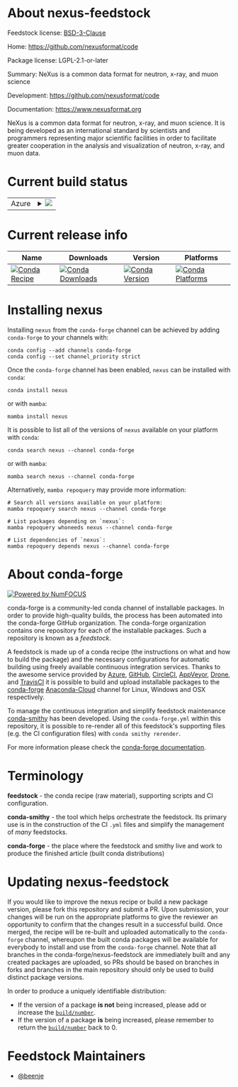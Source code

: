 About nexus-feedstock
=====================

Feedstock license: [BSD-3-Clause](https://github.com/conda-forge/nexus-feedstock/blob/main/LICENSE.txt)

Home: https://github.com/nexusformat/code

Package license: LGPL-2.1-or-later

Summary: NeXus is a common data format for neutron, x-ray, and muon science

Development: https://github.com/nexusformat/code

Documentation: https://www.nexusformat.org

NeXus is a common data format for neutron, x-ray, and muon science.
It is being developed as an international standard by scientists and
programmers representing major scientific facilities in order to facilitate
greater cooperation in the analysis and visualization of neutron, x-ray, and muon data.


Current build status
====================


<table>
    
  <tr>
    <td>Azure</td>
    <td>
      <details>
        <summary>
          <a href="https://dev.azure.com/conda-forge/feedstock-builds/_build/latest?definitionId=6441&branchName=main">
            <img src="https://dev.azure.com/conda-forge/feedstock-builds/_apis/build/status/nexus-feedstock?branchName=main">
          </a>
        </summary>
        <table>
          <thead><tr><th>Variant</th><th>Status</th></tr></thead>
          <tbody><tr>
              <td>linux_64</td>
              <td>
                <a href="https://dev.azure.com/conda-forge/feedstock-builds/_build/latest?definitionId=6441&branchName=main">
                  <img src="https://dev.azure.com/conda-forge/feedstock-builds/_apis/build/status/nexus-feedstock?branchName=main&jobName=linux&configuration=linux%20linux_64_" alt="variant">
                </a>
              </td>
            </tr><tr>
              <td>osx_64</td>
              <td>
                <a href="https://dev.azure.com/conda-forge/feedstock-builds/_build/latest?definitionId=6441&branchName=main">
                  <img src="https://dev.azure.com/conda-forge/feedstock-builds/_apis/build/status/nexus-feedstock?branchName=main&jobName=osx&configuration=osx%20osx_64_" alt="variant">
                </a>
              </td>
            </tr><tr>
              <td>win_64</td>
              <td>
                <a href="https://dev.azure.com/conda-forge/feedstock-builds/_build/latest?definitionId=6441&branchName=main">
                  <img src="https://dev.azure.com/conda-forge/feedstock-builds/_apis/build/status/nexus-feedstock?branchName=main&jobName=win&configuration=win%20win_64_" alt="variant">
                </a>
              </td>
            </tr>
          </tbody>
        </table>
      </details>
    </td>
  </tr>
</table>

Current release info
====================

| Name | Downloads | Version | Platforms |
| --- | --- | --- | --- |
| [![Conda Recipe](https://img.shields.io/badge/recipe-nexus-green.svg)](https://anaconda.org/conda-forge/nexus) | [![Conda Downloads](https://img.shields.io/conda/dn/conda-forge/nexus.svg)](https://anaconda.org/conda-forge/nexus) | [![Conda Version](https://img.shields.io/conda/vn/conda-forge/nexus.svg)](https://anaconda.org/conda-forge/nexus) | [![Conda Platforms](https://img.shields.io/conda/pn/conda-forge/nexus.svg)](https://anaconda.org/conda-forge/nexus) |

Installing nexus
================

Installing `nexus` from the `conda-forge` channel can be achieved by adding `conda-forge` to your channels with:

```
conda config --add channels conda-forge
conda config --set channel_priority strict
```

Once the `conda-forge` channel has been enabled, `nexus` can be installed with `conda`:

```
conda install nexus
```

or with `mamba`:

```
mamba install nexus
```

It is possible to list all of the versions of `nexus` available on your platform with `conda`:

```
conda search nexus --channel conda-forge
```

or with `mamba`:

```
mamba search nexus --channel conda-forge
```

Alternatively, `mamba repoquery` may provide more information:

```
# Search all versions available on your platform:
mamba repoquery search nexus --channel conda-forge

# List packages depending on `nexus`:
mamba repoquery whoneeds nexus --channel conda-forge

# List dependencies of `nexus`:
mamba repoquery depends nexus --channel conda-forge
```


About conda-forge
=================

[![Powered by
NumFOCUS](https://img.shields.io/badge/powered%20by-NumFOCUS-orange.svg?style=flat&colorA=E1523D&colorB=007D8A)](https://numfocus.org)

conda-forge is a community-led conda channel of installable packages.
In order to provide high-quality builds, the process has been automated into the
conda-forge GitHub organization. The conda-forge organization contains one repository
for each of the installable packages. Such a repository is known as a *feedstock*.

A feedstock is made up of a conda recipe (the instructions on what and how to build
the package) and the necessary configurations for automatic building using freely
available continuous integration services. Thanks to the awesome service provided by
[Azure](https://azure.microsoft.com/en-us/services/devops/), [GitHub](https://github.com/),
[CircleCI](https://circleci.com/), [AppVeyor](https://www.appveyor.com/),
[Drone](https://cloud.drone.io/welcome), and [TravisCI](https://travis-ci.com/)
it is possible to build and upload installable packages to the
[conda-forge](https://anaconda.org/conda-forge) [Anaconda-Cloud](https://anaconda.org/)
channel for Linux, Windows and OSX respectively.

To manage the continuous integration and simplify feedstock maintenance
[conda-smithy](https://github.com/conda-forge/conda-smithy) has been developed.
Using the ``conda-forge.yml`` within this repository, it is possible to re-render all of
this feedstock's supporting files (e.g. the CI configuration files) with ``conda smithy rerender``.

For more information please check the [conda-forge documentation](https://conda-forge.org/docs/).

Terminology
===========

**feedstock** - the conda recipe (raw material), supporting scripts and CI configuration.

**conda-smithy** - the tool which helps orchestrate the feedstock.
                   Its primary use is in the construction of the CI ``.yml`` files
                   and simplify the management of *many* feedstocks.

**conda-forge** - the place where the feedstock and smithy live and work to
                  produce the finished article (built conda distributions)


Updating nexus-feedstock
========================

If you would like to improve the nexus recipe or build a new
package version, please fork this repository and submit a PR. Upon submission,
your changes will be run on the appropriate platforms to give the reviewer an
opportunity to confirm that the changes result in a successful build. Once
merged, the recipe will be re-built and uploaded automatically to the
`conda-forge` channel, whereupon the built conda packages will be available for
everybody to install and use from the `conda-forge` channel.
Note that all branches in the conda-forge/nexus-feedstock are
immediately built and any created packages are uploaded, so PRs should be based
on branches in forks and branches in the main repository should only be used to
build distinct package versions.

In order to produce a uniquely identifiable distribution:
 * If the version of a package **is not** being increased, please add or increase
   the [``build/number``](https://docs.conda.io/projects/conda-build/en/latest/resources/define-metadata.html#build-number-and-string).
 * If the version of a package **is** being increased, please remember to return
   the [``build/number``](https://docs.conda.io/projects/conda-build/en/latest/resources/define-metadata.html#build-number-and-string)
   back to 0.

Feedstock Maintainers
=====================

* [@beenje](https://github.com/beenje/)

